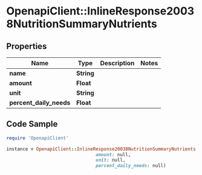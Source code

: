 # OpenapiClient::InlineResponse20038NutritionSummaryNutrients

## Properties

Name | Type | Description | Notes
------------ | ------------- | ------------- | -------------
**name** | **String** |  | 
**amount** | **Float** |  | 
**unit** | **String** |  | 
**percent_daily_needs** | **Float** |  | 

## Code Sample

```ruby
require 'OpenapiClient'

instance = OpenapiClient::InlineResponse20038NutritionSummaryNutrients.new(name: null,
                                 amount: null,
                                 unit: null,
                                 percent_daily_needs: null)
```


